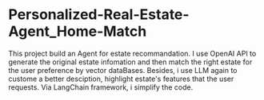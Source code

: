 # Personalized-Real-Estate-Agent_Home-Match
This project build an Agent for estate recommandation. I use OpenAI API to generate the original estate infomation and then match the right estate for the user preference by vector dataBases. Besides, i use LLM again to custome a better desciption, highlight estate's features that the user requests. Via LangChain framework, i simplify the code.
